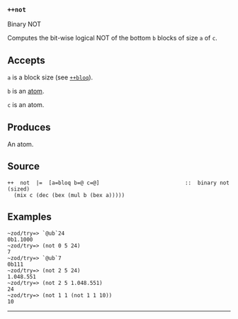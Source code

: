 ### `++not`

Binary NOT

Computes the bit-wise logical NOT of the bottom `b` blocks of size `a`
of `c`.

Accepts
-------

`a` is a block size (see [`++bloq`]()).

`b` is an [atom]().

`c` is an atom.

Produces
--------

An atom. 

Source
------

    ++  not  |=  [a=bloq b=@ c=@]                           ::  binary not (sized)
      (mix c (dec (bex (mul b (bex a)))))

Examples
--------

    ~zod/try=> `@ub`24
    0b1.1000
    ~zod/try=> (not 0 5 24)
    7
    ~zod/try=> `@ub`7
    0b111
    ~zod/try=> (not 2 5 24)
    1.048.551
    ~zod/try=> (not 2 5 1.048.551)
    24
    ~zod/try=> (not 1 1 (not 1 1 10))
    10



***
